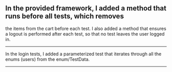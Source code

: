 
## In the provided framework, I added a method that runs before all tests, which removes 
the items from the cart before each test. I also added a method that ensures a logout 
is performed after each test, so that no test leaves the user logged in.  

------------------------------------------------------------------------------------

In the login tests, I added a parameterized test that iterates through all the 
enums (users) from the enum/TestData.


------------------------------------------------------------------------------------










  

## 


